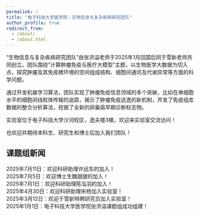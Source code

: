 ```yaml
---
permalink: /
title: "电子科技大学医学院｜生物信息与复杂疾病研究团队"
author_profile: true
redirect_from: 
  - /about/
  - /about.html
---
```


“生物信息与复杂疾病研究团队”由张洪溢老师于2025年1月回国后同于雪新老师共同创立。团队围绕“计算肿瘤免疫与医疗大模型”主题，以生物医学大数据为切入点，探究肿瘤及其免疫微环境的空间组成结构、细胞间通讯及代谢异常等方面的科学问题。

通过开发机器学习算法，团队实现了肿瘤免疫信息领域的多个突破，比如在单细胞水平的细胞间线粒体传输的追踪，揭示了肿瘤免疫逃逸的新机制，开发了免疫组库数据的整合分析算法，挖掘了全新的卵巢癌早期诊断标志物。

实验室位于电子科技大学沙河校区，逸夫楼3楼，欢迎来实验室交流访问！

也欢迎并期待本科生、研究生和博士后加入我们团队！


## 课题组新闻
<!-- 最新的消息写在上面，同时注意，每一行的"！"后面要加两个空格，代表回车键。 -->
2025年7月11日：欢迎科研助理许远东的加入！  
2025年7月5日：欢迎博士生魏甜甜的加入！  
2025年7月1日：欢迎科研助理陈泓羽的加入！  
2025年4月30日：欢迎科研助理宋杨加入实验室！  
2025年3月12日：欢迎于雪新特聘研究员加入实验室！  
2025年1月1日：电子科技大学医学院张洪溢课题组成功组建！

